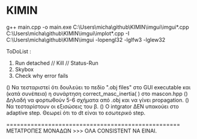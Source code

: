 # KIMIN

g++ main.cpp -o main.exe C:\Users\micha\github\KIMIN\imgui\imgui*.cpp C:\Users\micha\github\KIMIN\imgui\implot*.cpp -I C:\Users\micha\github\KIMIN\imgui -lopengl32 -lglfw3 -lglew32

ToDoList :
1) Run detached // Kill // Status-Run
2) Skybox
3) Check why error fails

() Να τεσταριστεί ότι δουλεύει το πεδίο ".obj files" στο GUI executable και (κατά συνέπεια) η συνάρτηση correct_masc_inertia( ) στο mascon.hpp
() Δηλαδή να φορτωθούν 5-6 σχήματα από .obj και να γίνει propagation.
() Να τεσταρίστουν οι εξισώσεις του β. 
() Ο intgrator ΔΕΝ υπακούει στο adaptive step. Θεωρεί ότι το dt είναι το εσωτερικό step.



==================================================
ΜΕΤΑΤΡΟΠΕΣ ΜΟΝΑΔΩΝ >>> ΟΛΑ CONSISTENT ΝΑ ΕΙΝΑΙ.